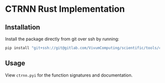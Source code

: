 # CTRNN Rust Implementation

## Installation

Install the package directly from git over ssh by running:

```sh
pip install "git+ssh://git@gitlab.com/VivumComputing/scientific/tools/ctrnn-rs.git"
```

## Usage

View `ctrnn.pyi` for the function signatures and documentation.